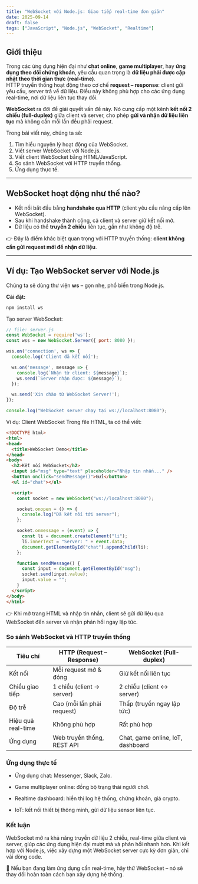 ```yaml
---
title: "WebSocket với Node.js: Giao tiếp real-time đơn giản"
date: 2025-09-14
draft: false
tags: ["JavaScript", "Node.js", "WebSocket", "Realtime"]
---
```


## Giới thiệu

Trong các ứng dụng hiện đại như **chat online**, **game multiplayer**, hay **ứng dụng theo dõi chứng khoán**, yêu cầu quan trọng là **dữ liệu phải được cập nhật theo thời gian thực (real-time)**.  
HTTP truyền thống hoạt động theo cơ chế **request – response**: client gửi yêu cầu, server trả về dữ liệu. Điều này không phù hợp cho các ứng dụng real-time, nơi dữ liệu liên tục thay đổi.

**WebSocket** ra đời để giải quyết vấn đề này. Nó cung cấp một kênh **kết nối 2 chiều (full-duplex)** giữa client và server, cho phép **gửi và nhận dữ liệu liên tục** mà không cần mỗi lần đều phải request.

Trong bài viết này, chúng ta sẽ:

1. Tìm hiểu nguyên lý hoạt động của WebSocket.  
2. Viết server WebSocket với Node.js.  
3. Viết client WebSocket bằng HTML/JavaScript.  
4. So sánh WebSocket với HTTP truyền thống.  
5. Ứng dụng thực tế.  

---

## WebSocket hoạt động như thế nào?

- Kết nối bắt đầu bằng **handshake qua HTTP** (client yêu cầu nâng cấp lên WebSocket).  
- Sau khi handshake thành công, cả client và server giữ kết nối mở.  
- Dữ liệu có thể **truyền 2 chiều** liên tục, gần như không độ trễ.  

👉 Đây là điểm khác biệt quan trọng với HTTP truyền thống: **client không cần gửi request mới để nhận dữ liệu**.

---

## Ví dụ: Tạo WebSocket server với Node.js

Chúng ta sẽ dùng thư viện **ws** – gọn nhẹ, phổ biến trong Node.js.

**Cài đặt:**
```bash
npm install ws
```
Tạo server WebSocket:

```javascript
// file: server.js
const WebSocket = require('ws');
const wss = new WebSocket.Server({ port: 8080 });

wss.on('connection', ws => {
  console.log('Client đã kết nối');

  ws.on('message', message => {
    console.log(`Nhận từ client: ${message}`);
    ws.send(`Server nhận được: ${message}`);
  });

  ws.send('Xin chào từ WebSocket Server!');
});

console.log("WebSocket server chạy tại ws://localhost:8080");
```
Ví dụ: Client WebSocket
Trong file HTML, ta có thể viết:

```html
<!DOCTYPE html>
<html>
<head>
  <title>WebSocket Demo</title>
</head>
<body>
  <h2>Kết nối WebSocket</h2>
  <input id="msg" type="text" placeholder="Nhập tin nhắn..." />
  <button onclick="sendMessage()">Gửi</button>
  <ul id="chat"></ul>

  <script>
    const socket = new WebSocket("ws://localhost:8080");

    socket.onopen = () => {
      console.log("Đã kết nối tới server");
    };

    socket.onmessage = (event) => {
      const li = document.createElement("li");
      li.innerText = "Server: " + event.data;
      document.getElementById("chat").appendChild(li);
    };

    function sendMessage() {
      const input = document.getElementById("msg");
      socket.send(input.value);
      input.value = "";
    }
  </script>
</body>
</html>
```
👉 Khi mở trang HTML và nhập tin nhắn, client sẽ gửi dữ liệu qua WebSocket đến server và nhận phản hồi ngay lập tức.

### So sánh WebSocket và HTTP truyền thống
| Tiêu chí              | HTTP (Request – Response)         | WebSocket (Full-duplex)         |
|------------------------|-----------------------------------|---------------------------------|
| Kết nối                | Mỗi request mở & đóng             | Giữ kết nối liên tục            |
| Chiều giao tiếp        | 1 chiều (client → server)         | 2 chiều (client ↔ server)       |
| Độ trễ                 | Cao (mỗi lần phải request)        | Thấp (truyền ngay lập tức)      |
| Hiệu quả real-time     | Không phù hợp                     | Rất phù hợp                     |
| Ứng dụng               | Web truyền thống, REST API        | Chat, game online, IoT, dashboard |


### Ứng dụng thực tế
- Ứng dụng chat: Messenger, Slack, Zalo.

- Game multiplayer online: đồng bộ trạng thái người chơi.

- Realtime dashboard: hiển thị log hệ thống, chứng khoán, giá crypto.

- IoT: kết nối thiết bị thông minh, gửi dữ liệu sensor liên tục.

### Kết luận
WebSocket mở ra khả năng truyền dữ liệu 2 chiều, real-time giữa client và server, giúp các ứng dụng hiện đại mượt mà và phản hồi nhanh hơn.
Khi kết hợp với Node.js, việc xây dựng một WebSocket server cực kỳ đơn giản, chỉ vài dòng code.

🚀 Nếu bạn đang làm ứng dụng cần real-time, hãy thử WebSocket – nó sẽ thay đổi hoàn toàn cách bạn xây dựng hệ thống.

